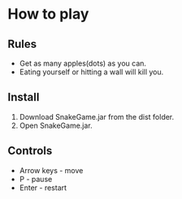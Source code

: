 # How to play

## Rules
* Get as many apples(dots) as you can.
* Eating yourself or hitting a wall will kill you.

## Install
1) Download SnakeGame.jar from the dist folder.
2) Open SnakeGame.jar.

## Controls
* Arrow keys - move
* P - pause
* Enter - restart
